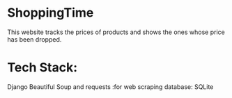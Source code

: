 # ShoppingTime
This website tracks the prices of products and shows the ones whose price has been dropped.
# Tech Stack:
Django
Beautiful Soup and requests :for web scraping
database: SQLite
